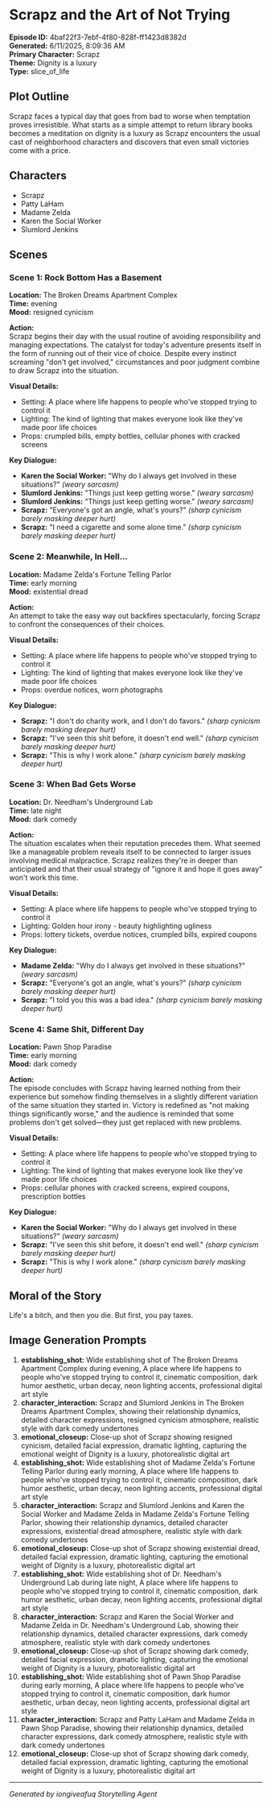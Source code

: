 # Scrapz and the Art of Not Trying

**Episode ID:** 4baf22f3-7ebf-4f80-828f-ff1423d8382d  
**Generated:** 6/11/2025, 8:09:36 AM  
**Primary Character:** Scrapz  
**Theme:** Dignity is a luxury  
**Type:** slice_of_life  

## Plot Outline
Scrapz faces a typical day that goes from bad to worse when temptation proves irresistible. What starts as a simple attempt to return library books becomes a meditation on dignity is a luxury as Scrapz encounters the usual cast of neighborhood characters and discovers that even small victories come with a price.

## Characters
- Scrapz
- Patty LaHam
- Madame Zelda
- Karen the Social Worker
- Slumlord Jenkins

## Scenes

### Scene 1: Rock Bottom Has a Basement

**Location:** The Broken Dreams Apartment Complex  
**Time:** evening  
**Mood:** resigned cynicism  

**Action:**  
Scrapz begins their day with the usual routine of avoiding responsibility and managing expectations. The catalyst for today's adventure presents itself in the form of running out of their vice of choice. Despite every instinct screaming "don't get involved," circumstances and poor judgment combine to draw Scrapz into the situation.

**Visual Details:**  
- Setting: A place where life happens to people who've stopped trying to control it
- Lighting: The kind of lighting that makes everyone look like they've made poor life choices
- Props: crumpled bills, empty bottles, cellular phones with cracked screens

**Key Dialogue:**
- **Karen the Social Worker:** "Why do I always get involved in these situations?" *(weary sarcasm)*
- **Slumlord Jenkins:** "Things just keep getting worse." *(weary sarcasm)*
- **Slumlord Jenkins:** "Things just keep getting worse." *(weary sarcasm)*
- **Scrapz:** "Everyone's got an angle, what's yours?" *(sharp cynicism barely masking deeper hurt)*
- **Scrapz:** "I need a cigarette and some alone time." *(sharp cynicism barely masking deeper hurt)*


### Scene 2: Meanwhile, In Hell...

**Location:** Madame Zelda's Fortune Telling Parlor  
**Time:** early morning  
**Mood:** existential dread  

**Action:**  
An attempt to take the easy way out backfires spectacularly, forcing Scrapz to confront the consequences of their choices.

**Visual Details:**  
- Setting: A place where life happens to people who've stopped trying to control it
- Lighting: The kind of lighting that makes everyone look like they've made poor life choices
- Props: overdue notices, worn photographs

**Key Dialogue:**
- **Scrapz:** "I don't do charity work, and I don't do favors." *(sharp cynicism barely masking deeper hurt)*
- **Scrapz:** "I've seen this shit before, it doesn't end well." *(sharp cynicism barely masking deeper hurt)*
- **Scrapz:** "This is why I work alone." *(sharp cynicism barely masking deeper hurt)*


### Scene 3: When Bad Gets Worse

**Location:** Dr. Needham's Underground Lab  
**Time:** late night  
**Mood:** dark comedy  

**Action:**  
The situation escalates when their reputation precedes them. What seemed like a manageable problem reveals itself to be connected to larger issues involving medical malpractice. Scrapz realizes they're in deeper than anticipated and that their usual strategy of "ignore it and hope it goes away" won't work this time.

**Visual Details:**  
- Setting: A place where life happens to people who've stopped trying to control it
- Lighting: Golden hour irony - beauty highlighting ugliness
- Props: lottery tickets, overdue notices, crumpled bills, expired coupons

**Key Dialogue:**
- **Madame Zelda:** "Why do I always get involved in these situations?" *(weary sarcasm)*
- **Scrapz:** "Everyone's got an angle, what's yours?" *(sharp cynicism barely masking deeper hurt)*
- **Scrapz:** "I told you this was a bad idea." *(sharp cynicism barely masking deeper hurt)*


### Scene 4: Same Shit, Different Day

**Location:** Pawn Shop Paradise  
**Time:** early morning  
**Mood:** dark comedy  

**Action:**  
The episode concludes with Scrapz having learned nothing from their experience but somehow finding themselves in a slightly different variation of the same situation they started in. Victory is redefined as "not making things significantly worse," and the audience is reminded that some problems don't get solved—they just get replaced with new problems.

**Visual Details:**  
- Setting: A place where life happens to people who've stopped trying to control it
- Lighting: The kind of lighting that makes everyone look like they've made poor life choices
- Props: cellular phones with cracked screens, expired coupons, prescription bottles

**Key Dialogue:**
- **Karen the Social Worker:** "Why do I always get involved in these situations?" *(weary sarcasm)*
- **Scrapz:** "I've seen this shit before, it doesn't end well." *(sharp cynicism barely masking deeper hurt)*
- **Scrapz:** "This is why I work alone." *(sharp cynicism barely masking deeper hurt)*


## Moral of the Story
Life's a bitch, and then you die. But first, you pay taxes.

## Image Generation Prompts
1. **establishing_shot:** Wide establishing shot of The Broken Dreams Apartment Complex during evening, A place where life happens to people who've stopped trying to control it, cinematic composition, dark humor aesthetic, urban decay, neon lighting accents, professional digital art style
2. **character_interaction:** Scrapz and Slumlord Jenkins in The Broken Dreams Apartment Complex, showing their relationship dynamics, detailed character expressions, resigned cynicism atmosphere, realistic style with dark comedy undertones
3. **emotional_closeup:** Close-up shot of Scrapz showing resigned cynicism, detailed facial expression, dramatic lighting, capturing the emotional weight of Dignity is a luxury, photorealistic digital art
4. **establishing_shot:** Wide establishing shot of Madame Zelda's Fortune Telling Parlor during early morning, A place where life happens to people who've stopped trying to control it, cinematic composition, dark humor aesthetic, urban decay, neon lighting accents, professional digital art style
5. **character_interaction:** Scrapz and Slumlord Jenkins and Karen the Social Worker and Madame Zelda in Madame Zelda's Fortune Telling Parlor, showing their relationship dynamics, detailed character expressions, existential dread atmosphere, realistic style with dark comedy undertones
6. **emotional_closeup:** Close-up shot of Scrapz showing existential dread, detailed facial expression, dramatic lighting, capturing the emotional weight of Dignity is a luxury, photorealistic digital art
7. **establishing_shot:** Wide establishing shot of Dr. Needham's Underground Lab during late night, A place where life happens to people who've stopped trying to control it, cinematic composition, dark humor aesthetic, urban decay, neon lighting accents, professional digital art style
8. **character_interaction:** Scrapz and Karen the Social Worker and Madame Zelda in Dr. Needham's Underground Lab, showing their relationship dynamics, detailed character expressions, dark comedy atmosphere, realistic style with dark comedy undertones
9. **emotional_closeup:** Close-up shot of Scrapz showing dark comedy, detailed facial expression, dramatic lighting, capturing the emotional weight of Dignity is a luxury, photorealistic digital art
10. **establishing_shot:** Wide establishing shot of Pawn Shop Paradise during early morning, A place where life happens to people who've stopped trying to control it, cinematic composition, dark humor aesthetic, urban decay, neon lighting accents, professional digital art style
11. **character_interaction:** Scrapz and Patty LaHam and Madame Zelda in Pawn Shop Paradise, showing their relationship dynamics, detailed character expressions, dark comedy atmosphere, realistic style with dark comedy undertones
12. **emotional_closeup:** Close-up shot of Scrapz showing dark comedy, detailed facial expression, dramatic lighting, capturing the emotional weight of Dignity is a luxury, photorealistic digital art

---
*Generated by iongiveafuq Storytelling Agent*
